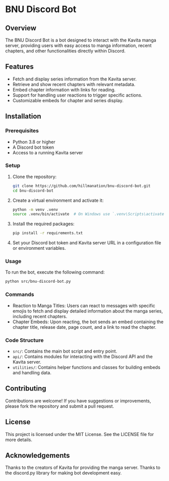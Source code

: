 # BNU Discord Bot

## Overview

The BNU Discord Bot is a bot designed to interact with the Kavita manga server, providing users with easy access to manga information, recent chapters, and other functionalities directly within Discord.

## Features

- Fetch and display series information from the Kavita server.
- Retrieve and show recent chapters with relevant metadata.
- Embed chapter information with links for reading.
- Support for handling user reactions to trigger specific actions.
- Customizable embeds for chapter and series display.

## Installation

### Prerequisites

- Python 3.8 or higher
- A Discord bot token
- Access to a running Kavita server

### Setup

1. Clone the repository:

   ```bash
   git clone https://github.com/hillmanation/bnu-discord-bot.git
   cd bnu-discord-bot
   ```

2. Create a virtual environment and activate it:

    ```bash
    python -m venv .venv
    source .venv/bin/activate  # On Windows use `.venv\Scripts\activate`
   ```
   
3. Install the required packages:
    ```bash
    pip install -r requirements.txt
    ```

4. Set your Discord bot token and Kavita server URL in a configuration file or environment variables.

### Usage
To run the bot, execute the following command:
```bash
python src/bnu-discord-bot.py
```

### Commands
- Reaction to Manga Titles: Users can react to messages with specific emojis to fetch and display detailed information about the manga series, including recent chapters.
- Chapter Embeds: Upon reacting, the bot sends an embed containing the chapter title, release date, page count, and a link to read the chapter.
### Code Structure
- `src/`: Contains the main bot script and entry point.
- `api/`: Contains modules for interacting with the Discord API and the Kavita server.
- `utilities/`: Contains helper functions and classes for building embeds and handling data.  

## Contributing

Contributions are welcome! If you have suggestions or improvements, please fork the repository and submit a pull request.

## License
This project is licensed under the MIT License. See the LICENSE file for more details.

## Acknowledgements
Thanks to the creators of Kavita for providing the manga server.
Thanks to the discord.py library for making bot development easy.
